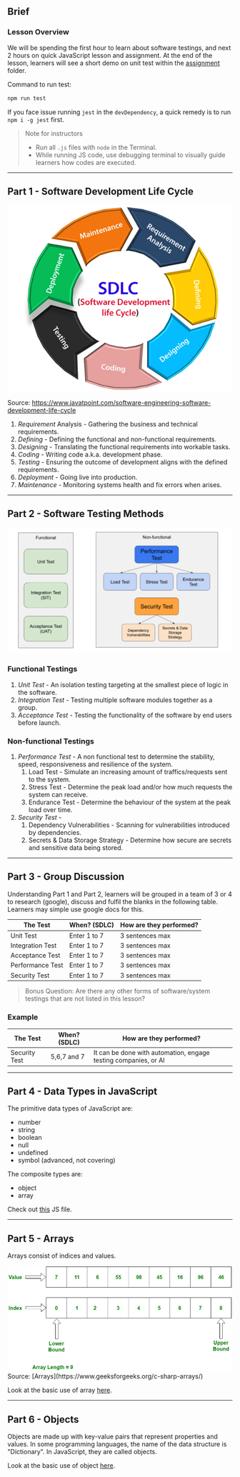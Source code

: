 ## Brief

### Lesson Overview

We will be spending the first hour to learn about software testings, and next 2 hours on quick JavaScript lesson and assignment. At the end of the lesson, learners will see a short demo on unit test within the [assignment](./assignment) folder.

Command to run test:

```sh
npm run test 
```

If you face issue running `jest` in the `devDependency`, a quick remedy is to run `npm i -g jest` first.

> Note for instructors
> - Run all `.js` files with `node` in the Terminal.
> - While running JS code, use debugging terminal to visually guide learners how codes are executed.

---

## Part 1 - Software Development Life Cycle

<img src="./assets/sdlc.png" />

Source: https://www.javatpoint.com/software-engineering-software-development-life-cycle

1. *Requirement* Analysis - Gathering the business and technical requirements.
1. *Defining* - Defining the functional and non-functional requirements.
1. *Designing* - Translating the functional requirements into workable tasks.
1. *Coding* - Writing code a.k.a. development phase.
1. *Testing* - Ensuring the outcome of development aligns with the defined requirements.
1. *Deployment* - Going live into production.
1. *Maintenance* - Monitoring systems health and fix errors when arises.

---

## Part 2 - Software Testing Methods

<img src="./assets/test-diagram.png" />

### Functional Testings

1. *Unit Test* - An isolation testing targeting at the smallest piece of logic in the software.
2. *Integration Test* - Testing multiple software modules together as a group.
3. *Acceptance Test* - Testing the functionality of the software by end users before launch.

### Non-functional Testings

1. *Performance Test* - A non functional test to determine the stability, speed, responsiveness and resilience of the system.
    1. Load Test - Simulate an increasing amount of traffics/requests sent to the system.
    1. Stress Test - Determine the peak load and/or how much requests the system can receive.
    1. Endurance Test - Determine the behaviour of the system at the peak load over time.
1. *Security Test* -
    1. Dependency Vulnerabilities - Scanning for vulnerabilities introduced by dependencies.
    1. Secrets & Data Storage Strategy - Determine how secure are secrets and sensitive data being stored.
---

## Part 3 - Group Discussion

Understanding Part 1 and Part 2, learners will be grouped in a team of 3 or 4 to research (google), discuss and fulfil the blanks in the following table. Learners may simple use google docs for this.

|The Test|When? (SDLC)|How are they performed?|
|----|----|---|
|Unit Test|Enter 1 to 7|3 sentences max|
|Integration Test|Enter 1 to 7|3 sentences max|
|Acceptance Test|Enter 1 to 7|3 sentences max|
|Performance Test|Enter 1 to 7|3 sentences max|
|Security Test|Enter 1 to 7|3 sentences max|

> Bonus Question: Are there any other forms of software/system testings that are not listed in this lesson?

### Example
|The Test|When? (SDLC)|How are they performed?|
|----|----|---|
|Security Test|5,6,7 and 7|It can be done with automation, engage testing companies, or AI|

---

## Part 4 - Data Types in JavaScript

The primitive data types of JavaScript are:
- number
- string
- boolean
- null
- undefined
- symbol (advanced, not covering)

The composite types are:
- object
- array

Check out [this](./src/data-types.js) JS file.

---

## Part 5 - Arrays

Arrays consist of indices and values.

<img src="./assets/array.jpeg" />
Source: [Arrays](https://www.geeksforgeeks.org/c-sharp-arrays/)

Look at the basic use of array [here](./src/arrays.js).

---

## Part 6 - Objects

Objects are made up with key-value pairs that represent properties and values. In some programming languages, the name of the data structure is "Dictionary". In JavaScript, they are called objects.

Look at the basic use of object [here](./src/objects.js).

